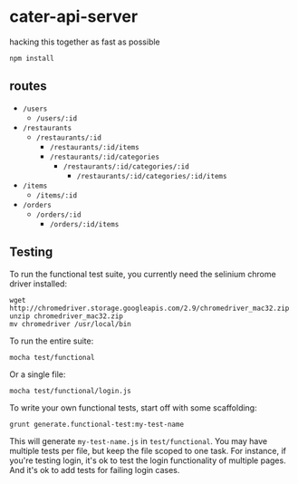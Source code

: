 # cater-api-server

hacking this together as fast as possible

```npm install```

## routes

* `/users`
  + `/users/:id`
* `/restaurants`
  + `/restaurants/:id`
     - `/restaurants/:id/items`
     - `/restaurants/:id/categories`
         * `/restaurants/:id/categories/:id`
              + `/restaurants/:id/categories/:id/items`
* `/items`
  + `/items/:id`
* `/orders`
  + `/orders/:id`
     - `/orders/:id/items`

## Testing

To run the functional test suite, you currently need the selinium chrome driver installed:

```
wget http://chromedriver.storage.googleapis.com/2.9/chromedriver_mac32.zip
unzip chromedriver_mac32.zip
mv chromedriver /usr/local/bin
```

To run the entire suite:

```
mocha test/functional
```

Or a single file:

```
mocha test/functional/login.js
```

To write your own functional tests, start off with some scaffolding:

```
grunt generate.functional-test:my-test-name
```

This will generate `my-test-name.js` in `test/functional`. You may have multiple tests per file, but keep the file scoped to one task. For instance, if you're testing login, it's ok to test the login functionality of multiple pages. And it's ok to add tests for failing login cases.